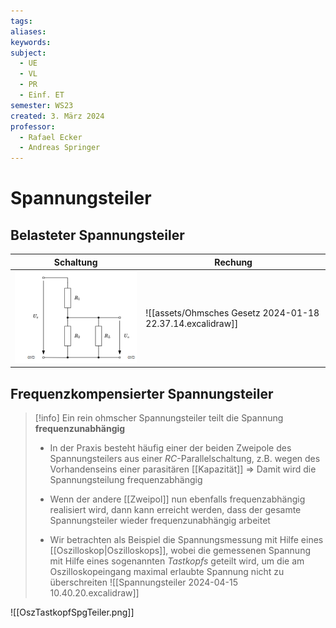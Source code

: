 ```yaml
---
tags: 
aliases: 
keywords: 
subject:
  - UE
  - VL
  - PR
  - Einf. ET
semester: WS23
created: 3. März 2024
professor:
  - Rafael Ecker
  - Andreas Springer
---
```


# Spannungsteiler

## Belasteter Spannungsteiler

| Schaltung                                       | Rechung                                                    |
| ----------------------------------------------- | ---------------------------------------------------------- |
| ![](../Hardwareentwicklung/assets/BelasteterSpgTeiler.png) | ![[assets/Ohmsches Gesetz 2024-01-18 22.37.14.excalidraw]] |

## Frequenzkompensierter Spannungsteiler

> [!info] Ein rein ohmscher Spannungsteiler teilt die Spannung **frequenzunabhängig**
> - In der Praxis besteht häufig einer der beiden Zweipole des Spannungsteilers aus einer $R C$-Parallelschaltung, z.B. wegen des Vorhandenseins einer parasitären [[Kapazität]]
> $\Rightarrow$ Damit wird die Spannungsteilung frequenzabhängig
> - Wenn der andere [[Zweipol]] nun ebenfalls frequenzabhängig realisiert wird, dann kann erreicht werden, dass der gesamte Spannungsteiler wieder frequenzunabhängig arbeitet
>
> - Wir betrachten als Beispiel die Spannungsmessung mit Hilfe eines [[Oszilloskop|Oszilloskops]], wobei die gemessenen Spannung mit Hilfe eines sogenannten *Tastkopfs* geteilt wird, um die am Oszilloskopeingang maximal erlaubte Spannung nicht zu überschreiten
> ![[Spannungsteiler 2024-04-15 10.40.20.excalidraw]]

![[OszTastkopfSpgTeiler.png]]